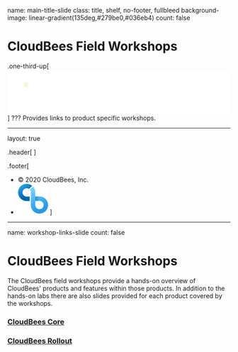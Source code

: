 name: main-title-slide
class: title, shelf, no-footer, fullbleed
background-image: linear-gradient(135deg,#279be0,#036eb4)
count: false


# CloudBees Field Workshops
.one-third-up[![:scale 40%](img/CloudBees-Logo-White+Tag.png)]
???
Provides links to product specific workshops.

---
layout: true

.header[
]

.footer[
- © 2020 CloudBees, Inc.
- ![:scale 100%](img/CloudBees-Submark-Full-Color.svg)
]
---
name: workshop-links-slide
count: false

# CloudBees Field Workshops

The CloudBees field workshops provide a hands-on overview of CloudBees' products and features within those products. In addition to the hands-on labs there are also slides provided for each product covered by the workshops.

### [CloudBees Core](core/)

### [CloudBees Rollout](rollout/)

